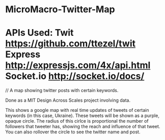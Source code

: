 MicroMacro-Twitter-Map
======================
APIs Used:
Twit
https://github.com/ttezel/twit
Express
http://expressjs.com/4x/api.html
Socket.io
http://socket.io/docs/
======================

// A map showing twitter posts with certain keywords. 

Done as a MIT Design Across Scales project involving data.

This shows a google map with real time updates of tweets of certain keywords (in this case, Ukraine). These tweets will be shown as a purple, opaque circle. The radius of this cirlce is proportional the number of followers that tweeter has, showing the reach and influence of that tweet. You can also rollover the circle to see the twitter name and post.


